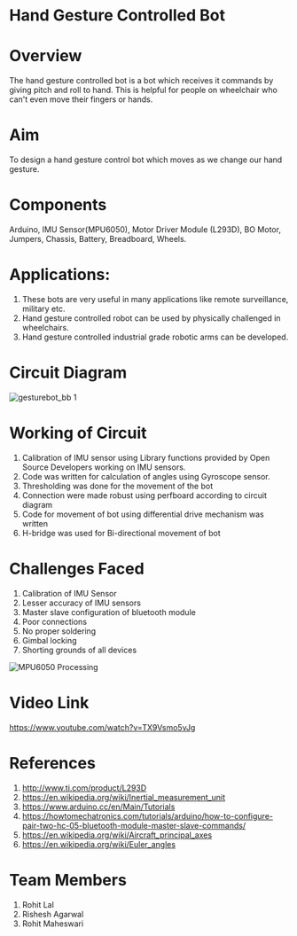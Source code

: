 Hand Gesture Controlled Bot
===============

# Overview
The hand gesture controlled bot is a bot which receives it commands by giving pitch and roll to hand. This is helpful for people on wheelchair who can't even move their fingers or hands.

# Aim
To design a hand gesture control bot which moves as we change our hand gesture.

# Components
Arduino, IMU Sensor(MPU6050), Motor Driver Module (L293D), BO Motor, Jumpers, Chassis, Battery, Breadboard, Wheels.

# Applications: 
1. These bots are very useful in many applications like remote surveillance, military etc.
2. Hand gesture controlled robot can be used by physically challenged in wheelchairs.
3. Hand gesture controlled industrial grade robotic arms can be developed.

# Circuit Diagram
![gesturebot_bb 1](https://user-images.githubusercontent.com/40535193/47768192-f419c900-dcfc-11e8-91c6-df5689163fbf.jpg)

# Working of Circuit
1. Calibration of IMU sensor using Library functions provided by Open Source Developers working on IMU sensors.
2. Code was written for calculation of angles using Gyroscope sensor.
3. Thresholding was done for the movement of the bot
4. Connection were made robust using perfboard according to circuit diagram
5. Code for movement of bot using differential drive mechanism was written
6. H-bridge was used for Bi-directional movement of bot 

# Challenges Faced

1. Calibration of IMU Sensor
2. Lesser accuracy of IMU sensors
3. Master slave configuration of bluetooth module
4. Poor connections
5. No proper soldering
6. Gimbal locking
7. Shorting grounds of all devices


![MPU6050 Processing](http://www.jarzebski.pl/media/zoom/publish/2014/10/mpu6050-processing-2.png "MPU6050 Processing")


# Video Link
https://www.youtube.com/watch?v=TX9Vsmo5vJg

# References
1. http://www.ti.com/product/L293D
2. https://en.wikipedia.org/wiki/Inertial_measurement_unit
3. https://www.arduino.cc/en/Main/Tutorials
4. https://howtomechatronics.com/tutorials/arduino/how-to-configure-pair-two-hc-05-bluetooth-module-master-slave-commands/
5. https://en.wikipedia.org/wiki/Aircraft_principal_axes
6. https://en.wikipedia.org/wiki/Euler_angles

# Team Members
1. Rohit Lal
2. Rishesh Agarwal
3. Rohit Maheswari
